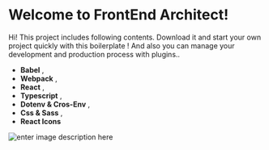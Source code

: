 
# Welcome to FrontEnd Architect!

Hi! This project includes following contents. Download it and start your own project quickly with this boilerplate ! And also you can manage your development and production process with plugins..
  - **Babel** , 
  - **Webpack**  ,  
  - **React** ,
  - **Typescript** ,
  - **Dotenv & Cros-Env** ,
  - **Css & Sass** ,
  - **React Icons**
 
 
 ![enter image description here](https://i.hizliresim.com/bvrUqH.jpg)
 
